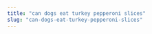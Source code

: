 ```yaml
---
title: "can dogs eat turkey pepperoni slices"
slug: "can-dogs-eat-turkey-pepperoni-slices"
---
```


